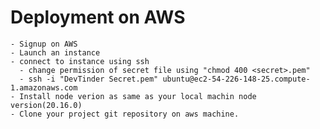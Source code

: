 # Deployment on AWS

    - Signup on AWS
    - Launch an instance
    - connect to instance using ssh 
      - change permission of secret file using "chmod 400 <secret>.pem"
      - ssh -i "DevTinder Secret.pem" ubuntu@ec2-54-226-148-25.compute-1.amazonaws.com
    - Install node verion as same as your local machin node version(20.16.0)
    - Clone your project git repository on aws machine.